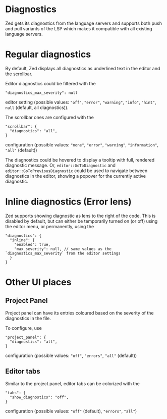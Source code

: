 # Diagnostics

Zed gets its diagnostics from the language servers and supports both push and pull variants of the LSP which makes it compatible with all existing language servers.

# Regular diagnostics

By default, Zed displays all diagnostics as underlined text in the editor and the scrollbar.

Editor diagnostics could be filtered with the

```json5
"diagnostics_max_severity": null
```

editor setting (possible values: `"off"`, `"error"`, `"warning"`, `"info"`, `"hint"`, `null` (default, all diagnostics)).

The scrollbar ones are configured with the

```json5
"scrollbar": {
  "diagnostics": "all",
}
```

configuration (possible values: `"none"`, `"error"`, `"warning"`, `"information"`, `"all"` (default))

The diagnostics could be hovered to display a tooltip with full, rendered diagnostic message.
Or, `editor::GoToDiagnostic` and `editor::GoToPreviousDiagnostic` could be used to navigate between diagnostics in the editor, showing a popover for the currently active diagnostic.

# Inline diagnostics (Error lens)

Zed supports showing diagnostic as lens to the right of the code.
This is disabled by default, but can either be temporarily turned on (or off) using the editor menu, or permanently, using the

```json5
"diagnostics": {
  "inline": {
    "enabled": true,
    "max_severity": null, // same values as the `diagnostics_max_severity` from the editor settings
  }
}
```

# Other UI places

## Project Panel

Project panel can have its entries coloured based on the severity of the diagnostics in the file.

To configure, use

```json5
"project_panel": {
  "diagnostics": "all",
}
```

configuration (possible values: `"off"`, `"errors"`, `"all"` (default))

## Editor tabs

Similar to the project panel, editor tabs can be colorized with the

```json5
"tabs": {
  "show_diagnostics": "off",
}
```

configuration (possible values: `"off"` (default), `"errors"`, `"all"`)
